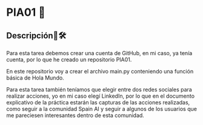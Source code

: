 # PIA01 🤖

## Descripción🔧🛠️

Para esta tarea debemos crear una cuenta de GitHub, en mi caso, ya tenía cuenta, por lo que he creado un repositorio PIA01.

En este repositorio voy a crear el archivo main.py conteniendo una función básica de Hola Mundo.

Para esta tarea también teníamos que elegir entre dos redes sociales para realizar acciones, yo en mi caso elegí LinkedIn, por lo que en el documento explicativo de la práctica estarán las capturas de las acciones realizadas, como seguir a la comunidad Spain AI y seguir a algunos de los usuarios que me pareciesen interesantes dentro de esta comunidad.
